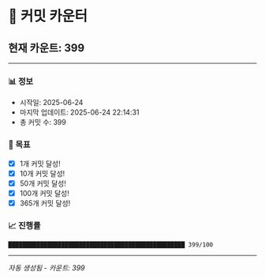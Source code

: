 # 🔢 커밋 카운터

## 현재 카운트: 399

---

### 📊 정보
- 시작일: 2025-06-24
- 마지막 업데이트: 2025-06-24 22:14:31
- 총 커밋 수: 399

### 🎯 목표
- [x] 1개 커밋 달성!
- [x] 10개 커밋 달성!
- [x] 50개 커밋 달성!
- [x] 100개 커밋 달성!
- [x] 365개 커밋 달성!

### 📈 진행률
```
██████████████████████████████████████████████████ 399/100
```

---
*자동 생성됨 - 카운트: 399*
